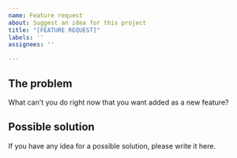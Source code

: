 ```yaml
---
name: Feature request
about: Suggest an idea for this project
title: "[FEATURE REQUEST]"
labels: ''
assignees: ''

---
```


## The problem
What can't you do right now that you want added as a new feature?

## Possible solution
If you have any idea for a possible solution, please write it here.
